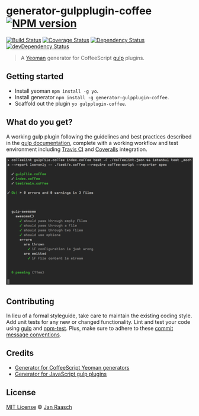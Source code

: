 # generator-gulpplugin-coffee [![NPM version][npm-image]][npm-url]
[![Build Status][travis-image]][travis-url] [![Coverage Status][coveralls-image]][coveralls-url] [![Dependency Status][depstat-image]][depstat-url] [![devDependency Status][devdepstat-image]][devdepstat-url]

> A [Yeoman](http://yeoman.io) generator for CoffeeScript [gulp][gulp] plugins.

## Getting started
* Install yeoman `npm install -g yo`.
* Install generator `npm install -g generator-gulpplugin-coffee`.
* Scaffold out the plugin `yo gulpplugin-coffee`.

## What do you get?
A working gulp plugin following the guidelines and best practices described in the [gulp documentation][gulp-documentation], complete with a working workflow and test environment including [Travis CI](https://travis-ci.org) and [Coveralls](https://coveralls.io) integration.

![npm test](screenshot.png)

## Contributing
In lieu of a formal styleguide, take care to maintain the existing coding style. Add unit tests for any new or changed functionality. Lint and test your code using [gulp][gulp] and [npm-test](https://npmjs.org/doc/test.html). Plus, make sure to adhere to these [commit message conventions](https://docs.google.com/document/d/1QrDFcIiPjSLDn3EL15IJygNPiHORgU1_OOAqWjiDU5Y/edit#heading=h.uyo6cb12dt6w).

## Credits
* [Generator for CoffeeScript Yeoman generators](https://npmjs.org/package/generator-generator_grunt_coffee)
* [Generator for JavaScript gulp plugins](https://npmjs.org/package/generator-gulp-plugin)

## License
[MIT License](http://en.wikipedia.org/wiki/MIT_License) © [Jan Raasch](http://janraasch.com)

[gulp]: http://gulpjs.com/
[gulp-documentation]: https://github.com/gulpjs/gulp/blob/master/docs/README.md

[npm-url]: https://npmjs.org/package/generator-gulpplugin-coffee
[npm-image]: http://img.shields.io/npm/v/generator-gulpplugin-coffee.svg

[travis-url]: http://travis-ci.org/janraasch/generator-gulpplugin-coffee
[travis-image]: https://secure.travis-ci.org/janraasch/generator-gulpplugin-coffee.svg?branch=master

[coveralls-url]: https://coveralls.io/r/janraasch/generator-gulpplugin-coffee
[coveralls-image]: https://img.shields.io/coveralls/janraasch/generator-gulpplugin-coffee.svg

[depstat-url]: https://david-dm.org/janraasch/generator-gulpplugin-coffee
[depstat-image]: https://david-dm.org/janraasch/generator-gulpplugin-coffee.svg

[devdepstat-url]: https://david-dm.org/janraasch/generator-gulpplugin-coffee#info=devDependencies
[devdepstat-image]: https://david-dm.org/janraasch/generator-gulpplugin-coffee/dev-status.svg
